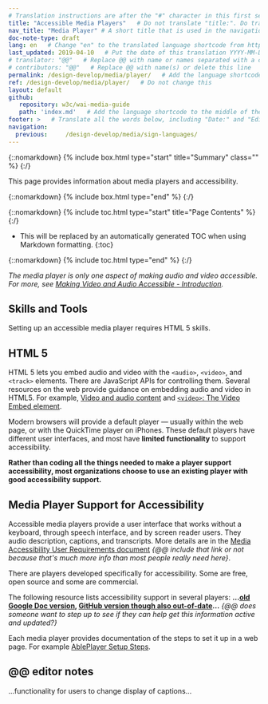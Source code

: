 ```yaml
---
# Translation instructions are after the "#" character in this first section. They are comments that do not show up in the web page. You do not need to translate the instructions after #.
title: "Accessible Media Players"   # Do not translate "title:". Do translate the text after "title:".
nav_title: "Media Player" # A short title that is used in the navigation
doc-note-type: draft
lang: en   # Change "en" to the translated language shortcode from https://www.iana.org/assignments/language-subtag-registry/language-subtag-registry
last_updated: 2019-04-10   # Put the date of this translation YYYY-MM-DD (with month in the middle)
# translator: "@@"   # Replace @@ with name or names separated with a comma
# contributors: "@@"   # Replace @@ with name(s) or delete this line
permalink: /design-develop/media/player/   # Add the language shortcode to the end; for example /fundamentals/accessibility-intro/fr
ref: /design-develop/media/player/   # Do not change this
layout: default
github:
   repository: w3c/wai-media-guide
   path: 'index.md'   # Add the language shortcode to the middle of the filename, for example index.fr.md
footer: >   # Translate all the words below, including "Date:" and "Editor:". 
navigation:
  previous:     /design-develop/media/sign-languages/
---
```


{::nomarkdown}
{% include box.html type="start" title="Summary" class="" %}
{:/}

This page provides information about media players and accessibility.

{::nomarkdown}
{% include box.html type="end" %}
{:/}

{::nomarkdown}
{% include toc.html type="start" title="Page Contents" %}
{:/}

- This will be replaced by an automatically generated TOC when using Markdown formatting.
{:toc}

{::nomarkdown}
{% include toc.html type="end" %}
{:/}

_The media player is only one aspect of making audio and video accessible. For more, see [Making Video and Audio Accessible - Introduction](http://@@)._

## Skills and Tools

Setting up an accessible media player requires HTML 5 skills.

## HTML 5

HTML 5 lets you embed audio and video with the ```<audio>```, ```<video>```, and ```<track>``` elements. There are JavaScript APIs for controlling them. Several resources on the web provide guidance on embedding audio and video in HTML5. For example, [Video and audio content](https://developer.mozilla.org/en-US/docs/Learn/HTML/Multimedia_and_embedding/Video_and_audio_content) and [```<video>```: The Video Embed element](https://developer.mozilla.org/en-US/docs/Web/HTML/Element/video).

Modern browsers will provide a default player &mdash; usually within the web page, or with the QuickTime player on iPhones. These default players have different user interfaces, and most have **limited functionality** to support accessibility.

**Rather than coding all the things needed to make a player support accessibility, most organizations choose to use an existing player with good accessibility support.**

## Media Player Support for Accessibility

Accessible media players provide a user interface that works without a keyboard, through speech interface, and by screen reader users. They audio description, captions, and transcripts. More details are in the [Media Accessibility User Requirements document](https://www.w3.org/TR/media-accessibility-reqs/) _{@@ include that link or not because that's much more info than most people really need here}_.

There are players developed specifically for accessibility. Some are free, open source and some are commercial.

The following resource lists accessibility support in several players: **...[old Google Doc version](https://docs.google.com/spreadsheets/d/1QJVcXx5hTWYBcJbHJD3DrL3hSFVbfy1VQFyADMtrDFY/edit?pli=1#gid=0), [GitHub version though also out-of-date](http://kensgists.github.io/apt/)...** _{@@ does someone want to step up to see if they can help get this information active and updated?}_

Each media player provides documentation of the steps to set it up in a web page. For example [AblePlayer Setup Steps](setup-step-1-use-html5-doctype).

## @@ editor notes

...functionality for users to change display of captions...


